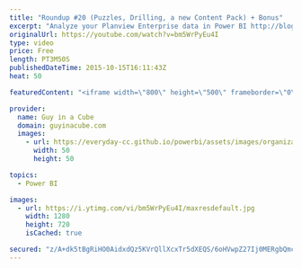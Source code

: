 ```yaml
---
title: "Roundup #20 (Puzzles, Drilling, a new Content Pack) + Bonus"
excerpt: "Analyze your Planview Enterprise data in Power BI http://blogs.msdn.com/b/powerbi/archive/2015/10/14/analyze-your-planview-enterprise-data-in-power-bi.aspx  Power BI Weekly Service Update http://blogs.msdn.com/b/powerbi/archive/2015/10/13/power-bi-weekly-service-update-1013.aspx  Giving Back: “Steal”"
originalUrl: https://youtube.com/watch?v=bm5WrPyEu4I
type: video
price: Free
length: PT3M50S
publishedDateTime: 2015-10-15T16:11:43Z
heat: 50

featuredContent: "<iframe width=\"800\" height=\"500\" frameborder=\"0\" src=\"https://www.youtube.com/embed/bm5WrPyEu4I\" allow=\"accelerometer; autoplay; encrypted-media; gyroscope; picture-in-picture\" allowfullscreen></iframe>"

provider:
  name: Guy in a Cube
  domain: guyinacube.com
  images:
    - url: https://everyday-cc.github.io/powerbi/assets/images/organizations/guyinacube.com-50x50.jpg
      width: 50
      height: 50

topics:
  - Power BI

images:
  - url: https://i.ytimg.com/vi/bm5WrPyEu4I/maxresdefault.jpg
    width: 1280
    height: 720
    isCached: true

secured: "z/A+dk5tBgRiHO0AidxdQz5KVrQllXcxTr5dXEQS/6oHVwpZ27Ij0MERgbQmc1Gx2dyHG7VxeCRxWfCxq8jGJSsZxs+t569ErP7SSRrfMnlYGMmHNbcwQSoNn0Q9u7YvOpOnX5VHLEvoV9oLi9sjaugHQv6OCf/I0Q2GNPJ72c0a4CAuHQtG+FR3yehasShZeDeT1nTMxI7wS0CB5Qrg/plWaw67A0V+T5wYkYNhjcyJ9XAkJ649+Dh2Jw0r27JPas5B01Nr7OaxlLLA7Soqt7Sl1udx9L5+wmlndkR7W7nfy6sQAWqlMQfbzCCrJiWh7yGvOHRSAB0CgVcGcPbuaMO9SNPKAOBp9mRzKui+fECbDhcz7pDZVxPAK7RGjB5+nTtGmnqhQaT72ReUZeTX224oEe7WwRYE/eursA9vjcg=;0jX0htFndJPl9XqIxo7iBA=="
---
```


